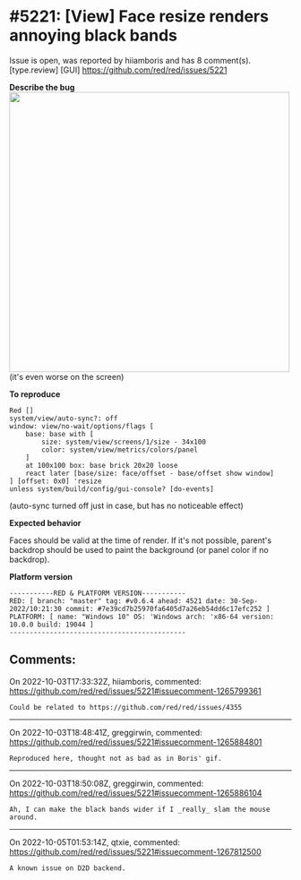 
#5221: [View] Face resize renders annoying black bands
================================================================================
Issue is open, was reported by hiiamboris and has 8 comment(s).
[type.review] [GUI]
<https://github.com/red/red/issues/5221>

**Describe the bug**
<img width=500 src=https://i.gyazo.com/baf202dd834d0d56486ab2e9f3bce995.gif></img>
(it's even worse on the screen)

**To reproduce**
```
Red []
system/view/auto-sync?: off
window: view/no-wait/options/flags [
	base: base with [
		size: system/view/screens/1/size - 34x100
		color: system/view/metrics/colors/panel
	]
	at 100x100 box: base brick 20x20 loose
	react later [base/size: face/offset - base/offset show window]
] [offset: 0x0] 'resize
unless system/build/config/gui-console? [do-events]
```
(auto-sync turned off just in case, but has no noticeable effect)

**Expected behavior**

Faces should be valid at the time of render. If it's not possible, parent's backdrop should be used to paint the background (or panel color if no backdrop).

**Platform version**
```
-----------RED & PLATFORM VERSION----------- 
RED: [ branch: "master" tag: #v0.6.4 ahead: 4521 date: 30-Sep-2022/10:21:30 commit: #7e39cd7b25970fa6405d7a26eb54dd6c17efc252 ]
PLATFORM: [ name: "Windows 10" OS: 'Windows arch: 'x86-64 version: 10.0.0 build: 19044 ]
--------------------------------------------
```


Comments:
--------------------------------------------------------------------------------

On 2022-10-03T17:33:32Z, hiiamboris, commented:
<https://github.com/red/red/issues/5221#issuecomment-1265799361>

    Could be related to https://github.com/red/red/issues/4355

--------------------------------------------------------------------------------

On 2022-10-03T18:48:41Z, greggirwin, commented:
<https://github.com/red/red/issues/5221#issuecomment-1265884801>

    Reproduced here, thought not as bad as in Boris' gif.

--------------------------------------------------------------------------------

On 2022-10-03T18:50:08Z, greggirwin, commented:
<https://github.com/red/red/issues/5221#issuecomment-1265886104>

    Ah, I can make the black bands wider if I _really_ slam the mouse around.

--------------------------------------------------------------------------------

On 2022-10-05T01:53:14Z, qtxie, commented:
<https://github.com/red/red/issues/5221#issuecomment-1267812500>

    A known issue on D2D backend.

